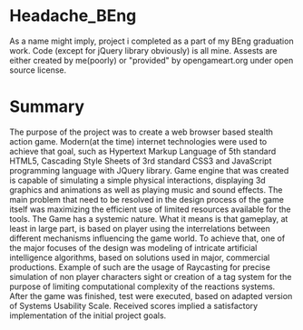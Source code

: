 # Headache_BEng  
As a name might imply, project i completed as a part of my BEng graduation work. Code (except for jQuery library obviously) is all mine. Assests are either created by me(poorly) or "provided" by opengameart.org under open source license.   
# Summary
The purpose of the project was to create a web browser based stealth action game. Modern(at the time) internet technologies were used to achieve that goal, such as  Hypertext Markup Language of 5th standard HTML5, Cascading Style Sheets of 3rd standard CSS3 and JavaScript programming language with JQuery library. Game engine that was created is capable of simulating a simple physical interactions, displaying 3d graphics and animations as well as  playing music and sound effects. The main problem that need to be resolved in the design process of the game itself was maximizing the efficient use of limited resources available for the tools. The Game has a systemic nature. What it means is that gameplay, at least in large part, is based on player using the interrelations between different mechanisms  influencing the game world. To achieve that, one of the major focuses of the design was modeling of intricate artificial intelligence algorithms, based on solutions used in major, commercial productions. Example of such are the usage of Raycasting for precise simulation of non player characters sight or creation of a tag system for the purpose of limiting  computational complexity of the reactions systems. After the game was finished, test were executed, based on adapted version of Systems Usability Scale. Received scores implied a satisfactory implementation of the initial project goals.   
